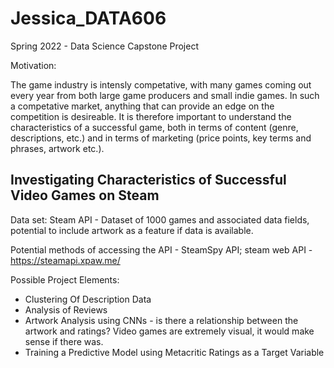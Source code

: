 # Jessica_DATA606
Spring 2022 - Data Science Capstone Project

Motivation:

The game industry is intensly competative, with many games coming out every year from both large game producers and small indie games. In such a competative market, anything that can provide an edge on the competition is desireable. It is therefore important to understand the characteristics of a successful game, both in terms of content (genre, descriptions, etc.) and in terms of marketing (price points, key terms and phrases, artwork etc.). 


## Investigating Characteristics of Successful Video Games on Steam

Data set: Steam API - Dataset of 1000 games and associated data fields, potential to include artwork as a feature if data is available.

Potential methods of accessing the API - SteamSpy API; steam web API - https://steamapi.xpaw.me/


Possible Project Elements:
- Clustering Of Description Data
- Analysis of Reviews
- Artwork Analysis using CNNs - is there a relationship between the artwork and ratings? Video games are extremely visual, it would make sense if there was.
- Training a Predictive Model using Metacritic Ratings as a Target Variable
